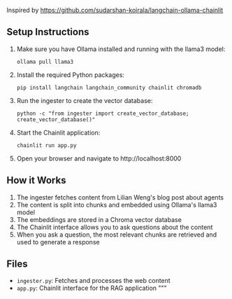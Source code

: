 Inspired by https://github.com/sudarshan-koirala/langchain-ollama-chainlit
## Setup Instructions

1. Make sure you have Ollama installed and running with the llama3 model:
   ```
   ollama pull llama3
   ```

2. Install the required Python packages:
   ```
   pip install langchain langchain_community chainlit chromadb
   ```

3. Run the ingester to create the vector database:
   ```
   python -c "from ingester import create_vector_database; create_vector_database()"
   ```

4. Start the Chainlit application:
   ```
   chainlit run app.py
   ```

5. Open your browser and navigate to http://localhost:8000

## How it Works

1. The ingester fetches content from Lilian Weng's blog post about agents
2. The content is split into chunks and embedded using Ollama's llama3 model
3. The embeddings are stored in a Chroma vector database
4. The Chainlit interface allows you to ask questions about the content
5. When you ask a question, the most relevant chunks are retrieved and used to generate a response

## Files

- `ingester.py`: Fetches and processes the web content
- `app.py`: Chainlit interface for the RAG application
"""
